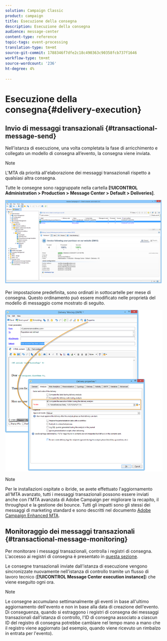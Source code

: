 ```yaml
---
solution: Campaign Classic
product: campaign
title: Esecuzione della consegna
description: Esecuzione della consegna
audience: message-center
content-type: reference
topic-tags: event-processing
translation-type: tm+mt
source-git-commit: 1788346f7dfe2c18c490363c90358fcb737f1646
workflow-type: tm+mt
source-wordcount: '236'
ht-degree: 4%

---
```



# Esecuzione della consegna{#delivery-execution}

## Invio di messaggi transazionali {#transactional-message-send}

Nell’istanza di esecuzione, una volta completata la fase di arricchimento e collegato un modello di consegna all’evento, la consegna viene inviata.

>[!NOTE]
>
>L&#39;MTA dà priorità all&#39;elaborazione dei messaggi transazionali rispetto a qualsiasi altra consegna.

Tutte le consegne sono raggruppate nella cartella **[!UICONTROL Administration > Production > Message Center > Default > Deliveries]**.

![](assets/messagecenter_deliveries_execinstances_001.png)

Per impostazione predefinita, sono ordinati in sottocartelle per mese di consegna. Questo ordinamento può essere modificato nelle proprietà del modello di messaggio come mostrato di seguito.

![](assets/messagecenter_deliveries_properties_001.png)

>[!NOTE]
>
>Per le installazioni ospitate o ibride, se avete effettuato l&#39;aggiornamento all&#39;MTA avanzato, tutti i messaggi transazionali possono essere inviati anche con l&#39;MTA avanzata di Adobe Campaign  per migliorare la recapito, il throughput e la gestione dei bounce. Tutti gli impatti sono gli stessi dei messaggi di marketing standard e sono descritti nel documento [ Adobe Campaign Enhanced MTA](https://helpx.adobe.com/it/campaign/kb/acc-campaign-enhanced-mta.html).

## Monitoraggio dei messaggi transazionali {#transactional-message-monitoring}

Per monitorare i messaggi transazionali, controlla i registri di consegna. L&#39;accesso ai registri di consegna è presentato in [questa sezione](../../delivery/using/delivery-dashboard.md#delivery-logs-and-history).

Le consegne transazionali inviate dall&#39;istanza di esecuzione vengono sincronizzate nuovamente nell&#39;istanza di controllo tramite un flusso di lavoro tecnico (**[!UICONTROL Message Center execution instance]**) che viene eseguito ogni ora.

>[!NOTE]
>
>Le consegne accumulano settimanalmente gli eventi in base all&#39;ultimo aggiornamento dell&#39;evento e non in base alla data di creazione dell&#39;evento. Di conseguenza, quando si estraggono i registri di consegna dei messaggi transazionali dall&#39;istanza di controllo, l&#39;ID di consegna associato a ciascun ID del registro di consegna potrebbe cambiare nel tempo mano a mano che il registro viene aggiornato (ad esempio, quando viene ricevuto un rimbalzo in entrata per l&#39;evento).

<!--The transactional deliveries sent from the execution instance are synchronized back to the control instance as follows.

Let's take a [delivery template](../../message-center/using/introduction.md) labelled *Template_1*.

1. An event corresponding to *Template_1* is received on the execution instance.
1. The **Processing real time events** (rtEventsProcessing) workflow processes the event and searches for an existing delivery for the current month.

    >[!NOTE]
    >
    >If not found, a new delivery is created and the event is assigned to the new delivery.

1. The transactional email is sent and the delivery status changes to **[!UICONTROL Sent]**.
1. The **Message Center execution instance** (mcSync_mcExec) workflow retrieves the delivery logs from the execution instance and updates the delivery logs on the control instance.
1. The control instance searches for an existing delivery for week 40 (2020-09-28_Template_1).

    >[!NOTE]
    >
    >If not found, a new delivery is created.

1. The week after, an inbound bounce is received for the event.
1. The status of the event changes to **[!UICONTROL Delivery failed]**.
1. The **Message Center execution instance** (mcSync_mcExec) workflow retrieves the delivery logs from the execution instance and searches for a delivery for week 41 (2020-10-05_Template_1) to update the delivery logs. The delivery logs are then linked to a new delivery for the current week.

To summarize, the deliveries weekly accumulate the events based on the latest event update, and not on the event creation date.

Therefore, when extracting transactional messaging delivery logs from the control instance, the delivery ID associated with each delivery log ID changes every week.-->